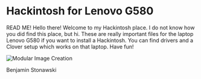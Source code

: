 # Hackintosh for Lenovo G580

READ ME!
Hello there!
Welcome to my Hackintosh place. I do not know how you did find this place, but hi.
These are really important files for the laptop Lenovo G580 if you want to install a Hackintosh.
You can find drivers and a Clover setup which works on that laptop.
Have fun!

![Modular Image Creation](https://cdn.discordapp.com/attachments/597823434537304103/708105979149156433/lenovo_hack.png)

Benjamin Stonawski
